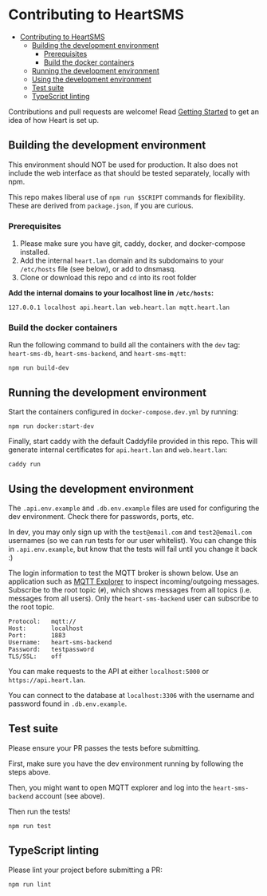 # Contributing to HeartSMS

- [Contributing to HeartSMS](#contributing-to-heartsms)
  - [Building the development environment](#building-the-development-environment)
    - [Prerequisites](#prerequisites)
    - [Build the docker containers](#build-the-docker-containers)
  - [Running the development environment](#running-the-development-environment)
  - [Using the development environment](#using-the-development-environment)
  - [Test suite](#test-suite)
  - [TypeScript linting](#typescript-linting)


Contributions and pull requests are welcome! Read [Getting Started](docs/getting-started.md) to get an idea of how Heart is set up.


## Building the development environment

This environment should NOT be used for production. It also does not include the web interface as that should be tested separately, locally with npm.

This repo makes liberal use of `npm run $SCRIPT` commands for flexibility. These are derived from `package.json`, if you are curious.


### Prerequisites

1. Please make sure you have git, caddy, docker, and docker-compose installed.
2. Add the internal `heart.lan` domain and its subdomains to your `/etc/hosts` file (see below), or add to dnsmasq.
3. Clone or download this repo and `cd` into its root folder

**Add the internal domains to your localhost line in `/etc/hosts`:**
```
127.0.0.1 localhost api.heart.lan web.heart.lan mqtt.heart.lan
```


### Build the docker containers

Run the following command to build all the containers with the `dev` tag: `heart-sms-db`, `heart-sms-backend`, and `heart-sms-mqtt`:
```
npm run build-dev
```


## Running the development environment

Start the containers configured in `docker-compose.dev.yml` by running:
```
npm run docker:start-dev
```

Finally, start caddy with the default Caddyfile provided in this repo. This will generate internal certificates for `api.heart.lan` and `web.heart.lan`:
```
caddy run
```


## Using the development environment

The `.api.env.example` and `.db.env.example` files are used for configuring the dev environment. Check there for passwords, ports, etc.

In dev, you may only sign up with the `test@email.com` and `test2@email.com` usernames (so we can run tests for our user whitelist). You can change this in `.api.env.example`, but know that the tests will fail until you change it back :)

The login information to test the MQTT broker is shown below. Use an application such as [MQTT Explorer](https://mqtt-explorer.com/) to inspect incoming/outgoing messages. Subscribe to the root topic (`#`), which shows messages from all topics (i.e. messages from all users). Only the `heart-sms-backend` user can subscribe to the root topic.

```
Protocol:   mqtt://
Host:       localhost
Port:       1883
Username:   heart-sms-backend
Password:   testpassword
TLS/SSL:    off
```

You can make requests to the API at either `localhost:5000` or `https://api.heart.lan`.

You can connect to the database at `localhost:3306` with the username and password found in `.db.env.example`.


## Test suite

Please ensure your PR passes the tests before submitting.

First, make sure you have the dev environment running by following the steps above.

Then, you might want to open MQTT explorer and log into the `heart-sms-backend` account (see above).

Then run the tests!
```
npm run test
```


## TypeScript linting

Please lint your project before submitting a PR:

```
npm run lint
```


